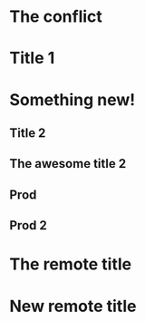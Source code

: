 # The conflict

# Title 1

# Something new!

## Title 2

## The awesome title 2

## Prod

## Prod 2

# The remote title

# New remote title
